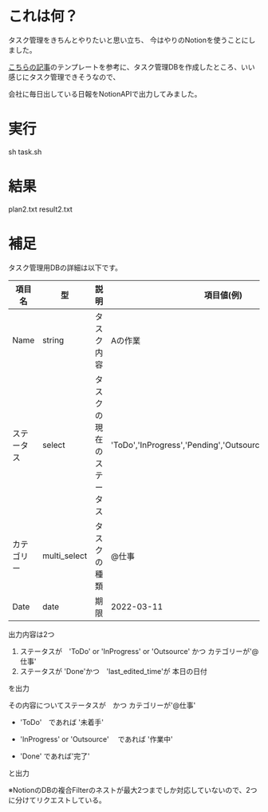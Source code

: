 # これは何？
タスク管理をきちんとやりたいと思い立ち、
今はやりのNotionを使うことにしました。

[こちらの記事](https://note.com/35d/n/n83c06af2dff2)のテンプレートを参考に、タスク管理DBを作成したところ、いい感じにタスク管理できそうなので、

会社に毎日出している日報をNotionAPIで出力してみました。

# 実行

sh task.sh

# 結果
plan2.txt result2.txt

# 補足
タスク管理用DBの詳細は以下です。

| 項目名     | 型           | 説明                     | 項目値(例)                                                 | 
| ---------- | ------------ | ------------------------ | ---------------------------------------------------------- | 
| Name       | string       | タスク内容               | Aの作業                                                    | 
| ステータス | select       | タスクの現在のステータス | 'ToDo','InProgress','Pending','Outsource','Someday','Done' | 
| カテゴリー | multi_select | タスクの種類             | @仕事                                                      | 
| Date       | date         | 期限                     | 2022-03-11                                                 | 




出力内容は2つ

1. ステータスが　'ToDo' or 'InProgress' or 'Outsource' かつ カテゴリーが'@仕事'
2. ステータスが  'Done'かつ　'last_edited_time'が 本日の日付

を出力

その内容についてステータスが　かつ カテゴリーが'@仕事'

- 'ToDo'　であれば '未着手'

- 'InProgress' or 'Outsource' 　であれば '作業中'

- 'Done' であれば'完了'

と出力

※NotionのDBの複合Filterのネストが最大2つまでしか対応していないので、2つに分けてリクエストしている。

